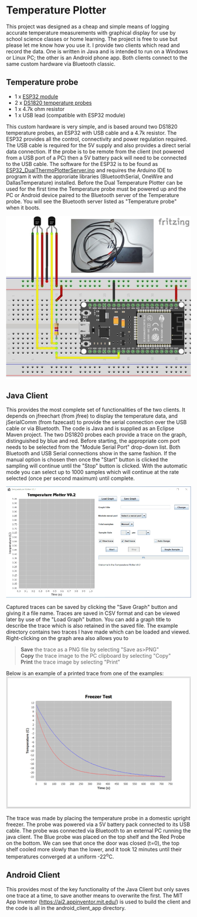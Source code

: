 # Temperature Plotter

This project was designed as a cheap and simple means of logging accurate temperature measurements with graphical display for use by school science classes or home learning. The project is free to use but please let me know how you use it. I provide two clients which read and record the data. One is written in Java and is intended to run on a Windows or Linux PC; the other is an Android phone app. Both clients connect to the same custom hardware via Bluetooth classic. 

## Temperature probe

- 1 x [ESP32 module](https://www.amazon.co.uk/AZDelivery-NodeMcu-CP2102-Development-including/dp/B071P98VTG/ref=sr_1_1_sspa?keywords=esp32&qid=1692983560&sr=8-1-spons&sp_csd=d2lkZ2V0TmFtZT1zcF9hdGY&th=1)
- 2 x [DS1820 temperature probes](https://www.amazon.co.uk/AZDelivery-Stainless-Temperature-Waterproof-Raspberry/dp/B07CZ1G29V/ref=sr_1_1_sspa?crid=H8ZPO96SN3G9&keywords=ds18b20&qid=1692983664&sprefix=Ds%2Caps%2C140&sr=8-1-spons&sp_csd=d2lkZ2V0TmFtZT1zcF9hdGY&th=1)
- 1 x 4.7k ohm resistor
- 1 x USB lead (compatible with ESP32 module)

This custom hardware is very simple, and is based around two DS1820 temperature probes, an ESP32 with USB cable and a 4.7k resistor. The ESP32 provides all the control, connectivity and power regulation required. The USB cable is required for the 5V supply and also provides a direct serial data connection. If the probe is to be remote from the client (not powered from a USB port of a PC) then a 5V battery pack will need to be connected to the USB cable. The software for the ESP32 is to be found as [ESP32_DualThermoPlotterServer.ino](https://github.com/crystalxdesign/temperature-plotter/blob/master/ESP32_DualThermoPlotterServer/ESP32_DualThermoPlotterServer.ino) and requires the Arduino IDE to program it with the approriate libraries (BluetoothSerial, OneWire and DallasTemperature) installed. Before the Dual Temperature Plotter can be used for the first time the Temperature probe must be powered up and the PC or Android device paired to the Bluetooth server of the Temperature probe. You will see the Bluetooth server listed as "Temperature probe" when it boots.
  
![](https://github.com/crystalxdesign/temperature-plotter/blob/master/ESP32TemperatureProbe.jpg)

## Java Client

This provides the most complete set of functionalities of the two clients. It depends on jfreechart (from jfree) to display the temperature data, and jSerialComm (from fazecast) to provide the serial connection over the USB cable or via Bluetooth. The code is Java and is supplied as an Eclipse Maven project. The two DS1820 probes each provide a trace on the graph, distinguished by blue and red. Before starting, the appropriate com port needs to be selected from the "Module Serial Port" drop-down list. Both Bluetooth and USB Serial connections show in the same fashion. If the manual option is chosen then once the "Start" button is clicked the sampling will continue until the "Stop" button is clicked. With the automatic mode you can select up to 1000 samples which will continue at the rate selected (once per second maximum) until complete.

![](https://github.com/crystalxdesign/temperature-plotter/blob/master/Animation.gif)

Captured traces can be saved by clicking the "Save Graph" button and giving it a file name. Traces are saved in CSV format and can be viewed later by use of the "Load Graph" button. You can add a graph title to describe the trace which is also retained in the saved file. The example directory contains two traces I have made which can be loaded and viewed. Right-clicking on the graph area also allows you to
>**Save** the trace as a PNG file by selecting "Save as>PNG"  
>**Copy** the trace image to the PC clipboard by selecting "Copy"  
>**Print** the trace image by selecting "Print"  

Below is an example of a printed trace from one of the examples:
![](https://github.com/crystalxdesign/temperature-plotter/blob/master/print.png)

The trace was made by placing the temperature probe in a domestic upright freezer. The probe was powered via a 5V battery pack connected to its USB cable. The probe was connected via Bluetooth to an external PC running the java client. The Blue probe was placed on the top shelf and the Red Probe on the bottom. We can see that once the door was closed (t=0), the top shelf cooled more slowly than the lower, and it took 12 minutes until their temperatures converged at a uniform -22<sup>o</sup>C.

## Android Client

This provides most of the key functionality of the Java Client but only saves one trace at a time, to save another means to overwrite the first. The MIT App Inventor (https://ai2.appinventor.mit.edu/) is used to build the client and the code is all in the android_client_app directory.
